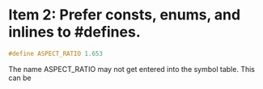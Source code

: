 # Item 2: Prefer consts, enums, and inlines to #defines.

```C++
#define ASPECT_RATIO 1.653
```
The name ASPECT_RATIO may not get entered into the symbol table. This can be